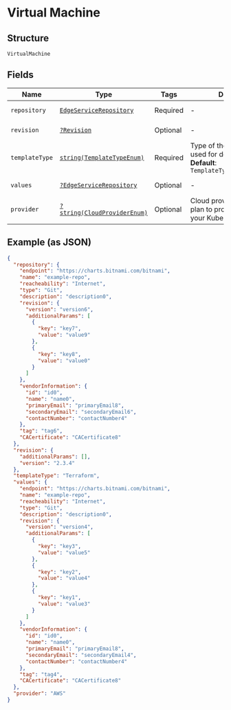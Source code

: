 
# Virtual Machine

## Structure

`VirtualMachine`

## Fields

| Name | Type | Tags | Description | Getter | Setter |
|  --- | --- | --- | --- | --- | --- |
| `repository` | [`EdgeServiceRepository`](../../doc/models/edge-service-repository.md) | Required | - | getRepository(): EdgeServiceRepository | setRepository(EdgeServiceRepository repository): void |
| `revision` | [`?Revision`](../../doc/models/revision.md) | Optional | - | getRevision(): ?Revision | setRevision(?Revision revision): void |
| `templateType` | [`string(TemplateTypeEnum)`](../../doc/models/template-type-enum.md) | Required | Type of the template to be used for deployment.<br>**Default**: `TemplateTypeEnum::TERRAFORM` | getTemplateType(): string | setTemplateType(string templateType): void |
| `values` | [`?EdgeServiceRepository`](../../doc/models/edge-service-repository.md) | Optional | - | getValues(): ?EdgeServiceRepository | setValues(?EdgeServiceRepository values): void |
| `provider` | [`?string(CloudProviderEnum)`](../../doc/models/cloud-provider-enum.md) | Optional | Cloud provider where you plan to provision and operate your Kubernetes cluster. | getProvider(): ?string | setProvider(?string provider): void |

## Example (as JSON)

```json
{
  "repository": {
    "endpoint": "https://charts.bitnami.com/bitnami",
    "name": "example-repo",
    "reacheability": "Internet",
    "type": "Git",
    "description": "description0",
    "revision": {
      "version": "version6",
      "additionalParams": [
        {
          "key": "key7",
          "value": "value9"
        },
        {
          "key": "key8",
          "value": "value0"
        }
      ]
    },
    "vendorInformation": {
      "id": "id0",
      "name": "name0",
      "primaryEmail": "primaryEmail8",
      "secondaryEmail": "secondaryEmail6",
      "contactNumber": "contactNumber4"
    },
    "tag": "tag6",
    "CACertificate": "CACertificate8"
  },
  "revision": {
    "additionalParams": [],
    "version": "2.3.4"
  },
  "templateType": "Terraform",
  "values": {
    "endpoint": "https://charts.bitnami.com/bitnami",
    "name": "example-repo",
    "reacheability": "Internet",
    "type": "Git",
    "description": "description0",
    "revision": {
      "version": "version4",
      "additionalParams": [
        {
          "key": "key3",
          "value": "value5"
        },
        {
          "key": "key2",
          "value": "value4"
        },
        {
          "key": "key1",
          "value": "value3"
        }
      ]
    },
    "vendorInformation": {
      "id": "id0",
      "name": "name0",
      "primaryEmail": "primaryEmail8",
      "secondaryEmail": "secondaryEmail4",
      "contactNumber": "contactNumber4"
    },
    "tag": "tag4",
    "CACertificate": "CACertificate8"
  },
  "provider": "AWS"
}
```

